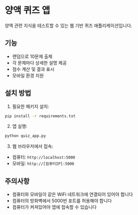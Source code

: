 # 양액 퀴즈 앱

양액 관련 지식을 테스트할 수 있는 웹 기반 퀴즈 애플리케이션입니다.

## 기능

- 랜덤으로 10문제 출제
- 각 문제마다 상세한 설명 제공
- 점수 계산 및 결과 표시
- 모바일 환경 지원

## 설치 방법

1. 필요한 패키지 설치:
```bash
pip install -r requirements.txt
```

2. 앱 실행:
```bash
python quiz_app.py
```

3. 웹 브라우저에서 접속:
- 컴퓨터: `http://localhost:5000`
- 모바일: `http://[컴퓨터IP]:5000`

## 주의사항

- 컴퓨터와 모바일이 같은 WiFi 네트워크에 연결되어 있어야 합니다
- 컴퓨터의 방화벽에서 5000번 포트를 허용해야 합니다
- 컴퓨터가 켜져있어야 앱에 접속할 수 있습니다 